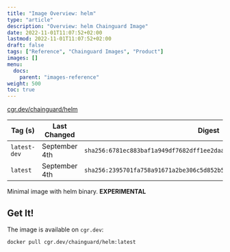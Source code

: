```yaml
---
title: "Image Overview: helm"
type: "article"
description: "Overview: helm Chainguard Image"
date: 2022-11-01T11:07:52+02:00
lastmod: 2022-11-01T11:07:52+02:00
draft: false
tags: ["Reference", "Chainguard Images", "Product"]
images: []
menu:
  docs:
    parent: "images-reference"
weight: 500
toc: true
---
```


[cgr.dev/chainguard/helm](https://github.com/chainguard-images/images/tree/main/images/helm)

| Tag (s)       | Last Changed  | Digest                                                                    |
|---------------|---------------|---------------------------------------------------------------------------|
|  `latest-dev` | September 4th | `sha256:6781ec883baf1a949df7682dff1ee2daa84c302f91aef939d00fa2a98db1c466` |
|  `latest`     | September 4th | `sha256:2395701fa758a91671a2be306c5d852b5fb80f6922a29f520668352c4c73c471` |



Minimal image with helm binary. **EXPERIMENTAL**

## Get It!

The image is available on `cgr.dev`:

```
docker pull cgr.dev/chainguard/helm:latest
```

